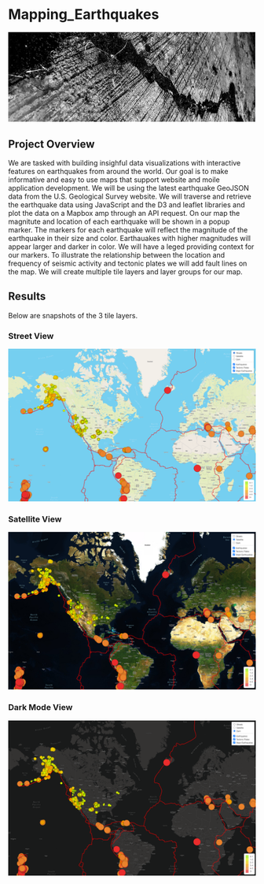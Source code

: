 # Mapping_Earthquakes
![](Earthquake_Challenge/static/images/header.png)
## Project Overview
We are tasked with building insighful data visualizations with interactive features on earthquakes from around the world. Our goal is to make informative and easy to use maps that support website and moile application development. We will be using the latest earthquake GeoJSON data from the U.S. Geological Survey website. We will traverse and retrieve the earthquake data using JavaScript and the D3 and leaflet libraries and plot the data on a Mapbox amp through an API request. On our map the magnitute and location of each earthquake will be shown in a popup marker. The markers for each earthquake will reflect the magnitude of the earthquake in their size and color. Earthauakes with higher magnitudes will appear larger and darker in color. We will have a leged providing context for our markers. To illustrate the relationship between the location and frequency  of seismic activity and tectonic plates we will add fault lines on the map. We will create multiple tile layers and layer groups for our map. 

## Results
Below are snapshots of the 3 tile layers. 
<br>
### Street View 
![](Earthquake_Challenge/static/images/streets.PNG)
<br>
### Satellite View
![](Earthquake_Challenge/static/images/satellite.PNG)
<br>
### Dark Mode View
![](Earthquake_Challenge/static/images/dark.PNG)